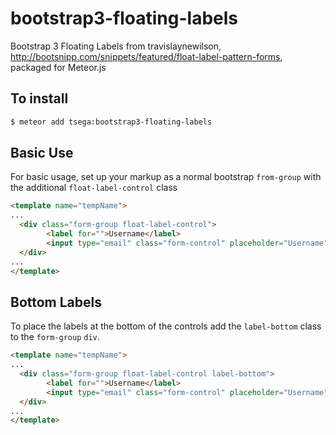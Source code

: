 bootstrap3-floating-labels
======================

Bootstrap 3 Floating Labels from travislaynewilson, http://bootsnipp.com/snippets/featured/float-label-pattern-forms, packaged for Meteor.js

To install
----------

```sh
$ meteor add tsega:bootstrap3-floating-labels
```

Basic Use
---------

For basic usage, set up your markup as a normal bootstrap `from-group` with the additional `float-label-control` class

```html
<template name="tempName">
...
  <div class="form-group float-label-control">
        <label for="">Username</label>
        <input type="email" class="form-control" placeholder="Username">
  </div>
...
</template>
```


Bottom Labels
-------------

To place the labels at the bottom of the controls add the `label-bottom` class to the `form-group` `div`.

```html
<template name="tempName">
...
  <div class="form-group float-label-control label-bottom">
        <label for="">Username</label>
        <input type="email" class="form-control" placeholder="Username">
  </div>
...
</template>
```



